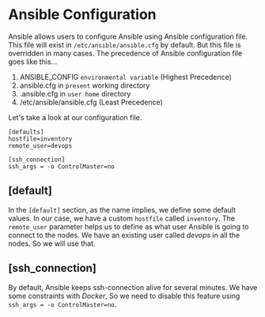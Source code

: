 # Ansible Configuration

Ansible allows users to configure Ansible using Ansible configuration file. This file will exist in `/etc/ansible/ansible.cfg` by default. But this file is overridden in many cases. The precedence of Ansible configuration file goes like this...

1. ANSIBLE_CONFIG `environmental variable` (Highest Precedence)
2. ansible.cfg in `present` working directory
3. .ansible.cfg in `user home` directory
4. /etc/ansible/ansible.cfg (Least Precedence)

Let's take a look at our configuration file.

```
[defaults]
hostfile=inventory
remote_user=devops

[ssh_connection]
ssh_args = -o ControlMaster=no
```

## [default]

In the `[default]` section, as the name implies, we define some default values. In our case, we have a custom `hostfile` called `inventory`. The `remote_user` parameter helps us to define as what user Ansible is going to connect to the nodes. We have an existing user called *devops* in all the nodes. So we will use that.

## [ssh_connection]

By default, Ansible keeps ssh-connection alive for several minutes. We have some constraints with _Docker_, So we need to disable this feature using `ssh_args = -o ControlMaster=no`.
